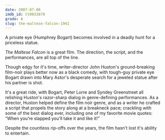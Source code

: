 ```yaml
---
date: 2007-07-06
imdb_id: tt0033870
grade: A
slug: the-maltese-falcon-1941
---
```


A private eye (Humphrey Bogart) becomes involved in a deadly hunt for a priceless statue.

_The Maltese Falcon_ is a great film. The direction, the script, and the performances, are all top of the line.

Though edgy for it's time, writer-director John Huston's ground-breaking film-noir plays better now as a black comedy, with tough-guy private eye Bogart drawn into Mary Astor's desperate search for a jeweled statue after his partner is shot.

It's a great ride, with Bogart, Peter Lorre and Syndey Greenstreet all relishing Huston's razor-sharp dialog in genre-defining performances. As a director, Huston helped define the film noir genre, and as a writer he crafted a script that propels the story along at a breakneck pace; crackling with some of the best dialog ever, including one of my favorite movie quotes: “When you’re slapped you’ll take it and like it!”

Despite the countless rip-offs over the years, the film hasn't lost it's ability to entertain.
